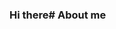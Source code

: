 ### Hi there# About me
<!--
### H3 My name is Raphael Hai Since I was a child, I was involved in marketing and sales management between people in person and by phone. And I reached the stage after 20 years of work in the field (42 years old) 
It's time to change professions and move on to programming the languages of computer science. I am currently in a learning phase and would love advice to help me grow in my new field. Happy to meet and good luck to all of us
